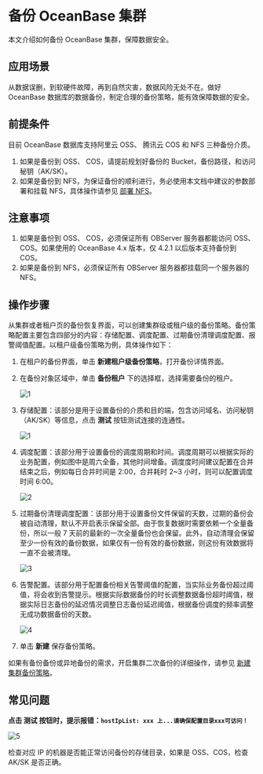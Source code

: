 # 备份 OceanBase 集群

本文介绍如何备份 OceanBase 集群，保障数据安全。

## 应用场景

从数据误删，到软硬件故障，再到自然灾害，数据风险无处不在。做好 OceanBase 数据库的数据备份，制定合理的备份策略，能有效保障数据的安全。

## 前提条件

目前 OceanBase 数据库支持阿里云 OSS、 腾讯云 COS 和 NFS 三种备份介质。

1. 如果是备份到 OSS、 COS，请提前规划好备份的 Bucket，备份路径，和访问秘钥（AK/SK）。
2. 如果是备份到 NFS，为保证备份的顺利进行，务必使用本文档中建议的参数部署和挂载 NFS，具体操作请参见 [部署 NFS](https://www.oceanbase.com/docs/common-oceanbase-database-cn-1000000000218107)。

## 注意事项

1. 如果是备份到 OSS、 COS，必须保证所有 OBServer 服务器都能访问 OSS、COS。如果使用的 OceanBase 4.x 版本，仅 4.2.1 以后版本支持备份到 COS。
2. 如果是备份到 NFS，必须保证所有 OBServer 服务器都挂载同一个服务器的 NFS。

## 操作步骤

从集群或者租户页的备份恢复界面，可以创建集群级或租户级的备份策略。备份策略配置主要包含四部分的内容：存储配置、调度配置、过期备份清理调度配置、报警阈值配置。以租户级备份策略为例，具体操作如下：

1. 在租户的备份界面，单击 **新建租户级备份策略**，打开备份详情界面。

2. 在备份对象区域中，单击 **备份租户** 下的选择框，选择需要备份的租户。

    ![1](https://obbusiness-private.oss-cn-shanghai.aliyuncs.com/doc/img/ocp/421/%E5%A4%87%E4%BB%BD%E9%9B%86%E7%BE%A4-0.png)

3. 存储配置：该部分是用于设置备份的介质和目的端，包含访问域名、访问秘钥（AK/SK）等信息，点击 **测试** 按钮测试连接的连通性。

    ![1](https://obbusiness-private.oss-cn-shanghai.aliyuncs.com/doc/img/ocp/421/%E5%A4%87%E4%BB%BD%E9%9B%86%E7%BE%A4-1.png)

4. 调度配置：该部分用于设置备份的调度周期和时间。调度周期可以根据实际的业务配置，例如图中是周六全备，其他时间增备。调度度时间建议配置在合并结束之后，例如每日合并时间是 2:00，合并耗时 2~3 小时，则可以配置调度时间 6:00。

    ![2](https://obbusiness-private.oss-cn-shanghai.aliyuncs.com/doc/img/ocp/421/%E5%A4%87%E4%BB%BD%E9%9B%86%E7%BE%A4-2.png)

5. 过期备份清理调度配置：该部分用于设置备份文件保留的天数，过期的备份会被自动清理，默认不开启表示保留全部。由于恢复数据时需要依赖一个全量备份，所以一般 7 天前的最新的一次全量备份也会保留。此外，自动清理会保留至少一份有效的备份数据，如果仅有一份有效的备份数据，则这份有效数据将一直不会被清理。

    ![3](https://obbusiness-private.oss-cn-shanghai.aliyuncs.com/doc/img/ocp/421/%E5%A4%87%E4%BB%BD%E9%9B%86%E7%BE%A4-3.png)

6. 告警配置。该部分用于配置备份相关告警阈值的配置，当实际业务备份超过阈值，将会收到告警提示。根据实际数据备份的时长调整数据备份超时阈值，根据实际日志备份的延迟情况调整日志备份延迟阈值，根据备份调度的频率调整无成功数据备份的天数。

    ![4](https://obbusiness-private.oss-cn-shanghai.aliyuncs.com/doc/img/ocp/421/%E5%A4%87%E4%BB%BD%E9%9B%86%E7%BE%A4-4.png)

7. 单击 **新建** 保存备份策略。

如果有备份备份或异地备份的需求，开启集群二次备份的详细操作，请参见 [新建集群备份策略](../1100.backup-and-restoration-functions/500.regular-backup/100.manage-cluster-backup-strategy/100.create-a-cluster-backup-strategy.md)。

## 常见问题

**点击 **测试** 按钮时，提示报错：`hostIpList: xxx 上...请确保配置目录xxx可访问！`**

![5](https://obbusiness-private.oss-cn-shanghai.aliyuncs.com/doc/img/ocp/421/%E5%A4%87%E4%BB%BD%E9%9B%86%E7%BE%A4-5.png)

检查对应 IP 的机器是否能正常访问备份的存储目录，如果是 OSS、COS，检查 AK/SK 是否正确。
